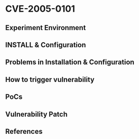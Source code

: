 # CVE-2005-0101

## Experiment Environment

## INSTALL & Configuration

## Problems in Installation & Configuration

## How to trigger vulnerability

## PoCs

## Vulnerability Patch

## References
